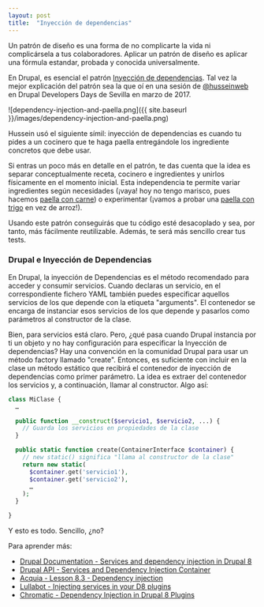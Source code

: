 ```yaml
---
layout: post
title:  "Inyección de dependencias"
---
```

Un patrón de diseño es una forma de no complicarte la vida ni complicársela a tus colaboradores. Aplicar un patrón de diseño es aplicar una fórmula estandar, probada y conocida universalmente.

En Drupal, es esencial el patrón [Inyección de dependencias](https://en.wikipedia.org/wiki/Dependency_injection). Tal vez la mejor explicación del patrón sea la que oí en una sesión de [@husseinweb](https://twitter.com/jose_carmona/status/845611303100186624) en Drupal Developers Days de Sevilla en marzo de 2017.

![dependency-injection-and-paella.png]({{ site.baseurl }}/images/dependency-injection-and-paella.png)

Hussein usó el siguiente símil: inyección de dependencias es cuando tu pides a un cocinero que te haga paella entregándole los ingrediente concretos que debe usar.

Si entras un poco más en detalle en el patrón, te das cuenta que la idea es separar conceptualmente receta, cocinero e ingredientes y unirlos físicamente en el momento inicial. Esta independencia te permite variar ingredientes según necesidades (¡vaya! hoy no tengo marisco, pues hacemos [paella con carne](https://www.google.es/search?q=receta+paella+de+carne)) o experimentar (¡vamos a probar una [paella con trigo](https://www.google.es/search?q=receta+paella+de+trigo) en vez de arroz!).

Usando este patrón conseguirás que tu código esté desacoplado y sea, por tanto, más fácilmente reutilizable. Además, te será más sencillo crear tus tests.

### Drupal e Inyección de Dependencias

En Drupal, la inyección de Dependencias es el método recomendado para acceder y consumir servicios. Cuando declaras un servicio, en el correspondiente fichero YAML también puedes especificar aquellos servicios de los que depende con la etiqueta "arguments". El contenedor se encarga de instanciar esos servicios de los que depende y pasarlos como parámetros al constructor de la clase.

Bien, para servicios está claro. Pero, ¿qué pasa cuando Drupal instancia por ti un objeto y no hay configuración para especificar la Inyección de dependencias? Hay una convención en la comunidad Drupal para usar un método factory llamado "create". Entonces, es suficiente con incluir en la clase un método estático que recibirá el contenedor de inyección de dependencias como primer parámetro. La idea es extraer del contenedor los servicios y, a continuación, llamar al constructor. Algo así:

``` php
class MiClase {
  …

  public function __construct($servicio1, $servicio2, ...) {
    // Guarda los servicios en propiedades de la clase
  }

  public static function create(ContainerInterface $container) {
    // new static() significa "llama al constructor de la clase"
    return new static(
      $container.get('servicio1'),
      $container.get('servicio2'),
      …
    );
  }

}
```

Y esto es todo. Sencillo, ¿no?

Para aprender más:

* [Drupal Documentation - Services and dependency injection in Drupal 8](https://www.drupal.org/node/2133171)
* [Drupal API - Services and Dependency Injection Container](https://api.drupal.org/api/drupal/core%21core.api.php/group/container/8.4.x)
* [Acquia - Lesson 8.3 - Dependency injection](https://docs.acquia.com/article/lesson-83-dependency-injection)
* [Lullabot - Injecting services in your D8 plugins](https://www.lullabot.com/articles/injecting-services-in-your-d8-plugins)
* [Chromatic - Dependency Injection in Drupal 8 Plugins](https://chromatichq.com/blog/dependency-injection-drupal-8-plugins)
